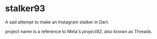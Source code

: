 # stalker93

A sad attempt to make an Instagram stalker in Dart.

project name is a reference to Meta's *project92*, also known as Threads.

